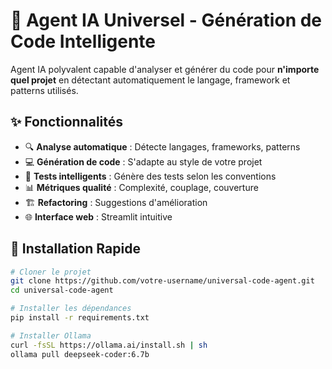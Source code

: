 # 🤖 Agent IA Universel - Génération de Code Intelligente

Agent IA polyvalent capable d'analyser et générer du code pour **n'importe quel projet** en détectant automatiquement le langage, framework et patterns utilisés.

## ✨ Fonctionnalités

- 🔍 **Analyse automatique** : Détecte langages, frameworks, patterns
- 💻 **Génération de code** : S'adapte au style de votre projet
- 🧪 **Tests intelligents** : Génère des tests selon les conventions
- 📊 **Métriques qualité** : Complexité, couplage, couverture
- 🏗️ **Refactoring** : Suggestions d'amélioration
- 🌐 **Interface web** : Streamlit intuitive

## 🚀 Installation Rapide

```bash
# Cloner le projet
git clone https://github.com/votre-username/universal-code-agent.git
cd universal-code-agent

# Installer les dépendances
pip install -r requirements.txt

# Installer Ollama
curl -fsSL https://ollama.ai/install.sh | sh
ollama pull deepseek-coder:6.7b